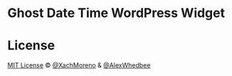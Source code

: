 Ghost Date Time WordPress Widget
============================

# License
[MIT License](https://github.com/XachMoreno/ghost-date-time-wp-widget/blob/master/LICENSE) © [@XachMoreno](https://github.com/XachMoreno) & [@AlexWhedbee](https://github.com/alexwhedbee)
